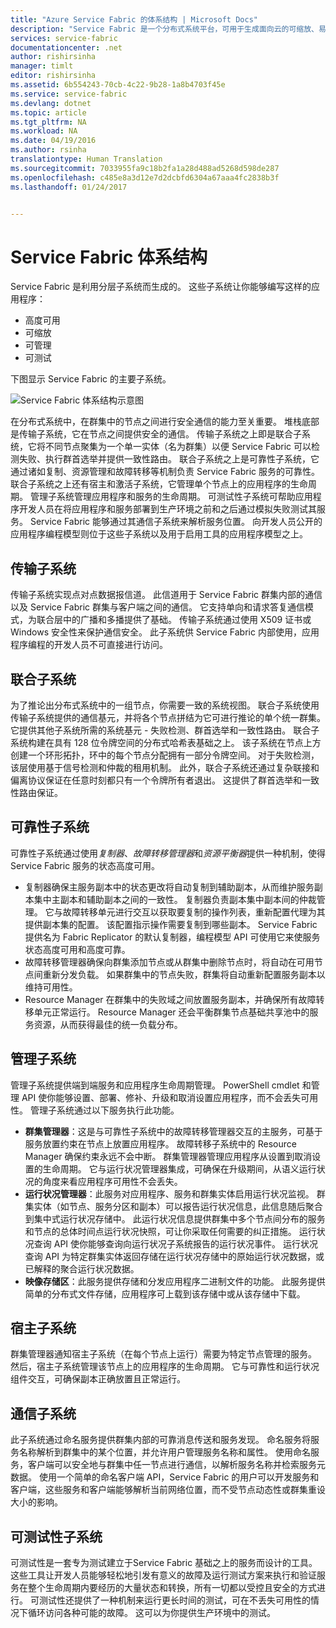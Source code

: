 ```yaml
---
title: "Azure Service Fabric 的体系结构 | Microsoft Docs"
description: "Service Fabric 是一个分布式系统平台，可用于生成面向云的可缩放、易管理的可靠应用程序。 本文介绍 Service Fabric 的体系结构。"
services: service-fabric
documentationcenter: .net
author: rishirsinha
manager: timlt
editor: rishirsinha
ms.assetid: 6b554243-70cb-4c22-9b28-1a8b4703f45e
ms.service: service-fabric
ms.devlang: dotnet
ms.topic: article
ms.tgt_pltfrm: NA
ms.workload: NA
ms.date: 04/19/2016
ms.author: rsinha
translationtype: Human Translation
ms.sourcegitcommit: 7033955fa9c18b2fa1a28d488ad5268d598de287
ms.openlocfilehash: c485e8a3d12e7d2dcbfd6304a67aaa4fc2838b3f
ms.lasthandoff: 01/24/2017


---
```

# <a name="service-fabric-architecture"></a>Service Fabric 体系结构
Service Fabric 是利用分层子系统而生成的。 这些子系统让你能够编写这样的应用程序：

* 高度可用
* 可缩放
* 可管理
* 可测试

下图显示 Service Fabric 的主要子系统。

![Service Fabric 体系结构示意图](media/service-fabric-architecture/service-fabric-architecture.png)

在分布式系统中，在群集中的节点之间进行安全通信的能力至关重要。 堆栈底部是传输子系统，它在节点之间提供安全的通信。 传输子系统之上即是联合子系统，它将不同节点聚集为一个单一实体（名为群集）以便 Service Fabric 可以检测失败、执行群首选举并提供一致性路由。 联合子系统之上是可靠性子系统，它通过诸如复制、资源管理和故障转移等机制负责 Service Fabric 服务的可靠性。 联合子系统之上还有宿主和激活子系统，它管理单个节点上的应用程序的生命周期。 管理子系统管理应用程序和服务的生命周期。 可测试性子系统可帮助应用程序开发人员在将应用程序和服务部署到生产环境之前和之后通过模拟失败测试其服务。 Service Fabric 能够通过其通信子系统来解析服务位置。 向开发人员公开的应用程序编程模型则位于这些子系统以及用于启用工具的应用程序模型之上。

## <a name="transport-subsystem"></a>传输子系统
传输子系统实现点对点数据报信道。 此信道用于 Service Fabric 群集内部的通信以及 Service Fabric 群集与客户端之间的通信。 它支持单向和请求答复通信模式，为联合层中的广播和多播提供了基础。 传输子系统通过使用 X509 证书或 Windows 安全性来保护通信安全。 此子系统供 Service Fabric 内部使用，应用程序编程的开发人员不可直接进行访问。

## <a name="federation-subsystem"></a>联合子系统
为了推论出分布式系统中的一组节点，你需要一致的系统视图。 联合子系统使用传输子系统提供的通信基元，并将各个节点拼结为它可进行推论的单个统一群集。 它提供其他子系统所需的系统基元 - 失败检测、群首选举和一致性路由。 联合子系统构建在具有 128 位令牌空间的分布式哈希表基础之上。 该子系统在节点上方创建一个环形拓扑，环中的每个节点分配拥有一部分令牌空间。 对于失败检测，该层使用基于信号检测和仲裁的租用机制。 此外，联合子系统还通过复杂联接和偏离协议保证在任意时刻都只有一个令牌所有者退出。 这提供了群首选举和一致性路由保证。

## <a name="reliability-subsystem"></a>可靠性子系统
可靠性子系统通过使用*复制器*、*故障转移管理器*和*资源平衡器*提供一种机制，使得 Service Fabric 服务的状态高度可用。

* 复制器确保主服务副本中的状态更改将自动复制到辅助副本，从而维护服务副本集中主副本和辅助副本之间的一致性。 复制器负责副本集中副本间的仲裁管理。 它与故障转移单元进行交互以获取要复制的操作列表，重新配置代理为其提供副本集的配置。 该配置指示操作需要复制到哪些副本。 Service Fabric 提供名为 Fabric Replicator 的默认复制器，编程模型 API 可使用它来使服务状态高度可用和高度可靠。
* 故障转移管理器确保向群集添加节点或从群集中删除节点时，将自动在可用节点间重新分发负载。 如果群集中的节点失败，群集将自动重新配置服务副本以维持可用性。
* Resource Manager 在群集中的失败域之间放置服务副本，并确保所有故障转移单元正常运行。 Resource Manager 还会平衡群集节点基础共享池中的服务资源，从而获得最佳的统一负载分布。

## <a name="management-subsystem"></a>管理子系统
管理子系统提供端到端服务和应用程序生命周期管理。 PowerShell cmdlet 和管理 API 使你能够设置、部署、修补、升级和取消设置应用程序，而不会丢失可用性。 管理子系统通过以下服务执行此功能。

* **群集管理器**：这是与可靠性子系统中的故障转移管理器交互的主服务，可基于服务放置约束在节点上放置应用程序。 故障转移子系统中的 Resource Manager 确保约束永远不会中断。 群集管理器管理应用程序从设置到取消设置的生命周期。 它与运行状况管理器集成，可确保在升级期间，从语义运行状况的角度来看应用程序可用性不会丢失。
* **运行状况管理器**：此服务对应用程序、服务和群集实体启用运行状况监视。 群集实体（如节点、服务分区和副本）可以报告运行状况信息，此信息随后聚合到集中式运行状况存储中。 此运行状况信息提供群集中多个节点间分布的服务和节点的总体时间点运行状况快照，可让你采取任何需要的纠正措施。 运行状况查询 API 使你能够查询向运行状况子系统报告的运行状况事件。 运行状况查询 API 为特定群集实体返回存储在运行状况存储中的原始运行状况数据，或已解释的聚合运行状况数据。
* **映像存储区**：此服务提供存储和分发应用程序二进制文件的功能。 此服务提供简单的分布式文件存储，应用程序可上载到该存储中或从该存储中下载。

## <a name="hosting-subsystem"></a>宿主子系统
群集管理器通知宿主子系统（在每个节点上运行）需要为特定节点管理的服务。 然后，宿主子系统管理该节点上的应用程序的生命周期。 它与可靠性和运行状况组件交互，可确保副本正确放置且正常运行。

## <a name="communication-subsystem"></a>通信子系统
此子系统通过命名服务提供群集内部的可靠消息传送和服务发现。 命名服务将服务名称解析到群集中的某个位置，并允许用户管理服务名称和属性。 使用命名服务，客户端可以安全地与群集中任一节点进行通信，以解析服务名称并检索服务元数据。 使用一个简单的命名客户端 API，Service Fabric 的用户可以开发服务和客户端，这些服务和客户端能够解析当前网络位置，而不受节点动态性或群集重设大小的影响。

## <a name="testability-subsystem"></a>可测试性子系统
可测试性是一套专为测试建立于Service Fabric 基础之上的服务而设计的工具。 这些工具让开发人员能够轻松地引发有意义的故障及运行测试方案来执行和验证服务在整个生命周期内要经历的大量状态和转换，所有一切都以受控且安全的方式进行。 可测试性还提供了一种机制来运行更长时间的测试，可在不丢失可用性的情况下循环访问各种可能的故障。 这可以为你提供生产环境中的测试。


